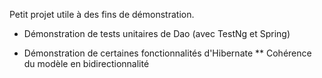 Petit projet utile à des fins de démonstration.

* Démonstration de tests unitaires de Dao (avec TestNg et Spring)

* Démonstration de certaines fonctionnalités d'Hibernate
	** Cohérence du modèle en bidirectionnalité